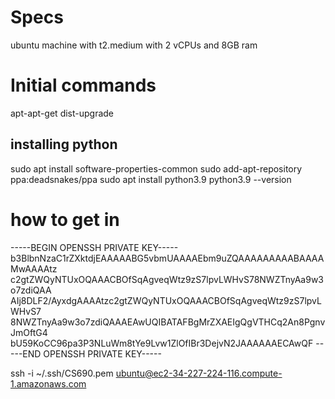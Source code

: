# Specs

ubuntu machine with t2.medium with 2 vCPUs and 8GB ram

# Initial commands

apt-apt-get dist-upgrade

## installing python

sudo apt install software-properties-common
sudo add-apt-repository ppa:deadsnakes/ppa
sudo apt install python3.9
python3.9 --version

# how to get in

-----BEGIN OPENSSH PRIVATE KEY-----
b3BlbnNzaC1rZXktdjEAAAAABG5vbmUAAAAEbm9uZQAAAAAAAAABAAAAMwAAAAtz
c2gtZWQyNTUxOQAAACBOfSqAgveqWtz9zS7lpvLWHvS78NWZTnyAa9w3o7zdiQAA
AIj8DLF2/AyxdgAAAAtzc2gtZWQyNTUxOQAAACBOfSqAgveqWtz9zS7lpvLWHvS7
8NWZTnyAa9w3o7zdiQAAAEAwUQIBATAFBgMrZXAEIgQgVTHCq2An8PgnvJmOftG4
bU59KoCC96pa3P3NLuWm8tYe9Lvw1ZlOfIBr3DejvN2JAAAAAAECAwQF
-----END OPENSSH PRIVATE KEY-----

 ssh -i ~/.ssh/CS690.pem ubuntu@ec2-34-227-224-116.compute-1.amazonaws.com
